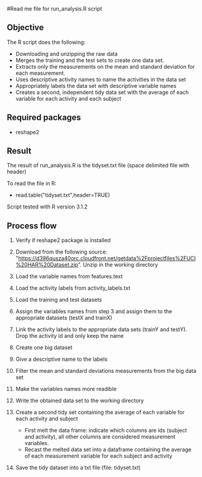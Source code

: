 #Read me file for run_analysis.R script
## Objective
The R script does the following:

* Downloading and unzipping the raw data
* Merges the training and the test sets to create one data set.
* Extracts only the measurements on the mean and standard deviation for each measurement.
* Uses descriptive activity names to name the activities in the data set
* Appropriately labels the data set with descriptive variable names
* Creates a second, independent tidy data set with the average of each variable for each activity and each subject

## Required packages

- reshape2



## Result

The result of run_analysis.R is the tidyset.txt file (space delimited file with header)

To read the file in R:

- read.table("tidyset.txt",header=TRUE)

Script tested with R version 3.1.2

## Process flow

1. Verify if reshape2 package is installed

2. Download from the following source: "https://d396qusza40orc.cloudfront.net/getdata%2Fprojectfiles%2FUCI%20HAR%20Dataset.zip".
Unzip in the working directory

3. Load the variable names from features.text

4. Load the activity labels from activity_labels.txt

5. Load the training and test datasets

6. Assign the variables names from step 3 and assign them to the appropriate datasets (testX and trainX)

7. Link the activity labels to the appropriate data sets (trainY and testY). Drop the activity id and only keep the name

8. Create one big dataset

9. Give a descriptive name to the labels

10. Filter the mean and standard deviations measurements from the big data set

11. Make the variables names more readible

12. Write the obtained data set to the working directory

13. Create a second tidy set containing the average of each variable for each activity and subject
    - First melt the data frame: indicate which columns are ids (subject and activity), all other columns are considered measurement variables.
    - Recast the melted data set into a dataframe containing the average of each measurement variable for each subject and activity

14. Save the tidy dataset into a txt file (file: tidyset.txt)






